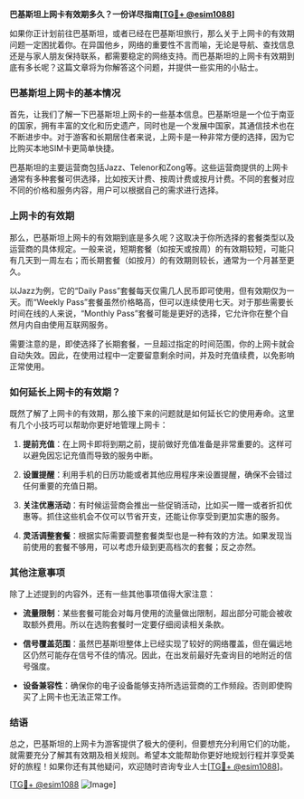 **巴基斯坦上网卡有效期多久？一份详尽指南[[TG💪+ @esim1088](https://t.me/s/esim1088)]**

如果你正计划前往巴基斯坦，或者已经在巴基斯坦旅行，那么关于上网卡的有效期问题一定困扰着你。在异国他乡，网络的重要性不言而喻，无论是导航、查找信息还是与家人朋友保持联系，都需要稳定的网络支持。而巴基斯坦的上网卡有效期到底有多长呢？这篇文章将为你解答这个问题，并提供一些实用的小贴士。

### 巴基斯坦上网卡的基本情况

首先，让我们了解一下巴基斯坦上网卡的一些基本信息。巴基斯坦是一个位于南亚的国家，拥有丰富的文化和历史遗产，同时也是一个发展中国家，其通信技术也在不断进步中。对于游客和长期居住者来说，上网卡是一种非常方便的选择，因为它比购买本地SIM卡更简单快捷。

巴基斯坦的主要运营商包括Jazz、Telenor和Zong等。这些运营商提供的上网卡通常有多种套餐可供选择，比如按天计费、按周计费或按月计费。不同的套餐对应不同的价格和服务内容，用户可以根据自己的需求进行选择。

### 上网卡的有效期

那么，巴基斯坦上网卡的有效期到底是多久呢？这取决于你所选择的套餐类型以及运营商的具体规定。一般来说，短期套餐（如按天或按周）的有效期较短，可能只有几天到一周左右；而长期套餐（如按月）的有效期则较长，通常为一个月甚至更久。

以Jazz为例，它的“Daily Pass”套餐每天仅需几人民币即可使用，但有效期仅为一天。而“Weekly Pass”套餐虽然价格略高，但可以连续使用七天。对于那些需要长时间在线的人来说，“Monthly Pass”套餐可能是更好的选择，它允许你在整个自然月内自由使用互联网服务。

需要注意的是，即使选择了长期套餐，一旦超过指定的时间范围，你的上网卡就会自动失效。因此，在使用过程中一定要留意剩余时间，并及时充值续费，以免影响正常使用。

### 如何延长上网卡的有效期？

既然了解了上网卡的有效期，那么接下来的问题就是如何延长它的使用寿命。这里有几个小技巧可以帮助你更好地管理上网卡：

1. **提前充值**：在上网卡即将到期之前，提前做好充值准备是非常重要的。这样可以避免因忘记充值而导致的服务中断。
   
2. **设置提醒**：利用手机的日历功能或者其他应用程序来设置提醒，确保不会错过任何重要的充值日期。

3. **关注优惠活动**：有时候运营商会推出一些促销活动，比如买一赠一或者折扣优惠等。抓住这些机会不仅可以节省开支，还能让你享受到更加实惠的服务。

4. **灵活调整套餐**：根据实际需要调整套餐类型也是一种有效的方法。如果发现当前使用的套餐不够用，可以考虑升级到更高档次的套餐；反之亦然。

### 其他注意事项

除了上述提到的内容外，还有一些其他事项值得大家注意：

- **流量限制**：某些套餐可能会对每月使用的流量做出限制，超出部分可能会被收取额外费用。所以在选购套餐时一定要仔细阅读相关条款。
  
- **信号覆盖范围**：虽然巴基斯坦整体上已经实现了较好的网络覆盖，但在偏远地区仍然可能存在信号不佳的情况。因此，在出发前最好先查询目的地附近的信号强度。

- **设备兼容性**：确保你的电子设备能够支持所选运营商的工作频段。否则即使购买了上网卡也无法正常工作。

### 结语

总之，巴基斯坦的上网卡为游客提供了极大的便利，但要想充分利用它们的功能，就需要充分了解其有效期及相关规则。希望本文能帮助你更好地规划行程并享受美好的旅程！如果你还有其他疑问，欢迎随时咨询专业人士[[TG💪+ @esim1088](https://t.me/s/esim1088)]。

[[TG💪+ @esim1088](https://t.me/s/esim1088) ![Image](https://i.postimg.cc/4NQfJmqS/Snipaste-2025-05-13-00-14-12.png)]